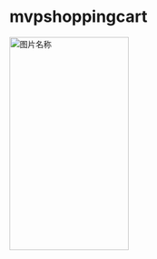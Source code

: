 # mvpshoppingcart

<img src="https://github.com/zhouz88/Playstore/blob/addFeature/images/Screenshot_1623897737.png" width = "210" height = "375" alt="图片名称" align=center />
